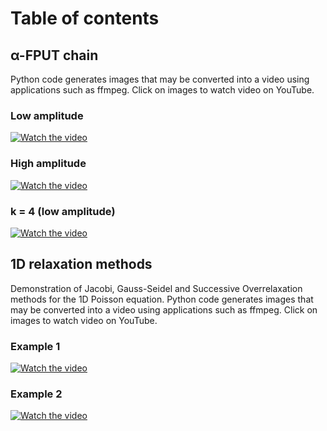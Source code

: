 # Table of contents

## α-FPUT chain

Python code generates images that may be converted into a video using applications such as ffmpeg. Click on images to watch video on YouTube.

### Low amplitude
[![Watch the video](https://i.imgur.com/1gQAm5C.png)](https://youtu.be/TnYWs9nC31I)

### High amplitude
[![Watch the video](https://i.imgur.com/Ic83xTt.png)](https://youtu.be/rzzsCiXVo3Q)

### k = 4 (low amplitude)
[![Watch the video](https://i.imgur.com/2vcpPnU.png)](https://youtu.be/lXci4DpHrnQ)

## 1D relaxation methods

Demonstration of Jacobi, Gauss-Seidel and Successive Overrelaxation methods for the 1D Poisson equation. Python code generates images that may be converted into a video using applications such as ffmpeg. Click on images to watch video on YouTube.

### Example 1
[![Watch the video](https://i.imgur.com/EjhN79v.png)](https://youtu.be/wYLX3TZh2Ew)

### Example 2
[![Watch the video](https://i.imgur.com/36A2dv9.png)](https://youtu.be/l7GJ-1OaOfM)